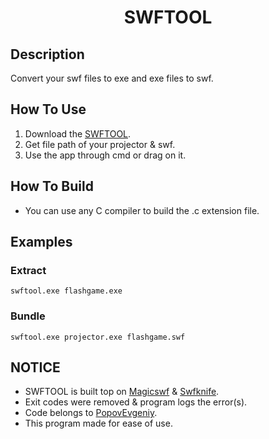 <h1 align="center">
SWFTOOL
</h1>

## Description
Convert your swf files to exe and exe files to swf.

## How To Use
1. Download the [SWFTOOL]().
2. Get file path of your projector & swf.
3. Use the app through cmd or drag on it.

## How To Build
- You can use any C compiler to build the .c extension file.

## Examples

### Extract
```
swftool.exe flashgame.exe
```
### Bundle
```
swftool.exe projector.exe flashgame.swf
```

## NOTICE

- SWFTOOL is built top on [Magicswf](https://github.com/PopovEvgeniy/magicswf) & [Swfknife](https://github.com/PopovEvgeniy/swfknife).
- Exit codes were removed & program logs the error(s).
- Code belongs to [PopovEvgeniy](https://github.com/PopovEvgeniy).
- This program made for ease of use.
